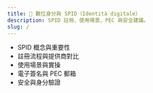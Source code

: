 ```yaml
---
title: 🔐 數位身分與 SPID（Identità digitale）
description: SPID 註冊、使用場景、PEC 與安全建議。
slug: /
---
```


- SPID 概念與重要性
- 註冊流程與提供商對比
- 使用場景與實操
- 電子簽名與 PEC 郵箱
- 安全與身分驗證
